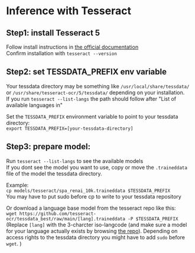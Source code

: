 # Inference with Tesseract 

## Step1: install Tesseract 5
Follow install instructions in [the official documentation](https://tesseract-ocr.github.io/tessdoc/Installation.html)  
Confirm installation with `tesseract --version`

## Step2: set TESSDATA_PREFIX env variable
Your tessdata directory may be something like `/usr/local/share/tessdata/` or `/usr/share/tesseract-ocr/5/tessdata/` depending on your installation.  
If you run `tesseract --list-langs` the path should follow after "List of available languages in"

Set the `TESSDATA_PREFIX` environment variable to point to your tessdata directory:  
`export TESSDATA_PREFIX=[your-tessdata-directory]`

## Step3: prepare model:
Run `tesseract --list-langs` to see the available models  
If you dont see the model you want to use, copy or move the `.traineddata` file of the model the tessdata directory.  

Example:  
`cp models/tesseract/spa_renai_10k.traineddata $TESSDATA_PREFIX`  
You may have to put sudo before cp to write to your tessdata repository

Or download a language base model from the tesseract repo like this:  
`wget https://github.com/tesseract-ocr/tessdata_best/raw/main/[lang].traineddata -P $TESSDATA_PREFIX`  
(Replace `[lang]` with the 3-charcter iso-langcode (and make sure a model for your language actually exists by browsing [the repo](https://github.com/tesseract-ocr/tessdata_best/)). Depending on access rights to the tessdata directory you might have to add `sudo` before `wget`. )
